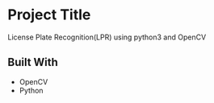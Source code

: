 # Project Title

License Plate Recognition(LPR) using python3 and OpenCV

## Built With

* OpenCV
* Python




